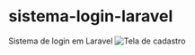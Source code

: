 # sistema-login-laravel
Sistema de login em Laravel
![Tela de cadastro](https://github.com/viniciustmota/sistema-login-laravel/assets/106537834/cc0cf561-5f75-4901-879b-4e679607569b)
